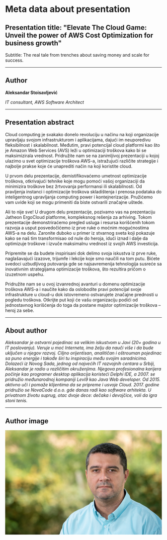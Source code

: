 # Meta data about presentation

## Presentation title: "Elevate The Cloud Game: Unveil the power of AWS Cost Optimization for business growth"

Subtitle: The real tale from trenches about saving money and scale for success.

<hr>

## Author

**Aleksandar Stoisavljević**

_IT consultant, AWS Software Architect_

<hr>

## Presentation abstract

Cloud computing je svakako donelo revoluciju u načinu na koji organizacije upravljaju svojom infrastrukturom i aplikacijama, dajući im neuporedivu fleksibilnost i skalabilnost. Međutim, pravi potencijal cloud platformi kao što je Amazon Web Services (AVS) leži u optimizaciji troškova kako bi se maksimizirala vrednost. Pridružite nam se na zanimljivoj prezentaciji u kojoj ulazimo u svet optimizacije troškova AWS-a, istražujući različite strategije i najbolje prakse koje će unaprediti način na koji koristite cloud.

U prvom delu prezentacije, demistifikovaćemo umetnost optimizacije troškova, otkrivajući tehnike koje mogu pomoći vašoj organizaciji da minimizira troškove bez žrtvovanja performansi ili skalabilnosti. Od pravljenja instanci i optimizacije troškova skladištenja i prenosa podataka do inteligentnog upravljanja computing power i kontejnerizacije. Pružićemo vam uvide koji se mogu primeniti da biste ostvarili značajne uštede.

Ali to nije sve! U drugom delu prezentacije, pozivamo vas na prezentaciju Jatheon ErgoCloud platforme, kompleksnog rešenja za arhiving. Tokom prezentacije demonstriraćemo pregled usluga i resursa korišćenih tokom razvoja a usput posvedočićemo iz prve ruke o moćnim mogućnostima AWS-a na delu. Zaronite duboko u primer iz stvarnog sveta koji pokazuje kako se naš tim transformisao od nule do heroja, idući iznad i dalje da optimizuje troškove i izvuče maksimalnu vrednost iz svojih AWS investicija.

Pripremite se da budete inspirisani dok delimo svoja iskustva iz prve ruke, naglašavajući izazove, trijumfe i lekcije koje smo naučili na tom putu. Bićete svedoci uzbudljivog putovanja gde se najsavremenija tehnologija susreće sa inovativnim strategijama optimizacije troškova, što rezultira pričom o izuzetnom uspehu.

Pridružite nam se u ovoj izvanrednoj avanturi u domenu optimizacije troškova AWS-a i naučite kako da oslobodite pravi potencijal svoje infrastrukture u cloud-u dok istovremeno ostvarujete značajne prednosti u pogledu troškova. Otkrijte put koji će vašu organizaciju podići od jednostavnog korišćenja do toga da postane majstor optimizacije troškova – heroj za sebe.

<hr>

## About author

_Aleksandar je ostvarni pojedinac sa velikim iskustvom u Javi (20+ godina u IT poslovanju). Veruje u moć Interneta, ima želju da nauči više i da bude uključen u njegov razvoj. Ciljno orijentisan, analitičan i oštrouman pojedinac sa puno energije i takođe širi tu inspiraciju među svojim saradnicima. Dolazeći iz Novog Sada, jednog od najvećih IT razvojnih centara u Srbiji, Aleksandar je radio u različitim okruženjima. Njegova profesionalna karijera počinje kao programer desktop aplikacija koristeći Delphi IDE, a 2007. se pridružio međunarodnoj kompaniji Levi9 kao Java Web developer. Od 2015. aktivno uči i pomaže klijentima da se pripreme i usvoje Cloud. 2017. godine pridružio se NovaCode d.o.o. gde danas radi kao software arhitekta. U privatnom životu suprug, otac dvoje dece: dečaka i devojčice, voli da igra stoni tenis._

<hr>

## Author image

![Aleksandar Stoisavljević][authorimage]

[authorimage]: ../../../images/astoisavljevic_cv_photo.jpg "Aleksandar Stoisavljevic image"
